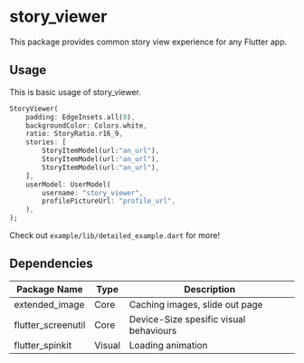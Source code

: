 # story_viewer

This package provides common story view experience for any Flutter app.

## Usage

This is basic usage of story_viewer.

[logo]: https://firebasestorage.googleapis.com/v0/b/app-monotony.appspot.com/o/assets%2FSimulator%20Screen%20Shot%20-%20iPhone%2011%20Pro%20-%202020-09-06%20at%2014.01.12%20(wecompress.com).png?alt=media&token=2f0f836c-c735-446e-a9ed-fccb1b4c2e1c "Screenshot"

``` Dart
StoryViewer(
    padding: EdgeInsets.all(8),
    backgroundColor: Colors.white,
    ratio: StoryRatio.r16_9,
    stories: [
        StoryItemModel(url:"an_url"),
        StoryItemModel(url:"an_url"),
        StoryItemModel(url:"an_url"),
    ],
    userModel: UserModel(
        username: "story_viewer",
        profilePictureUrl: "profile_url",
    ),
);
```
Check out ```example/lib/detailed_example.dart``` for more!

## Dependencies

| Package Name| Type | Description | 
| ----------- | ----------- | ----------- |
| extended_image| Core | Caching images, slide out page |
| flutter_screenutil | Core | Device-Size spesific visual behaviours|
| flutter_spinkit | Visual | Loading animation|